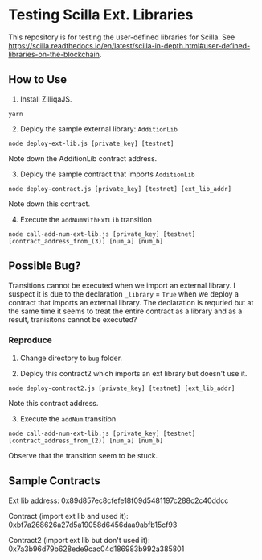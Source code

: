 # Testing Scilla Ext. Libraries

This repository is for testing the user-defined libraries for Scilla. See https://scilla.readthedocs.io/en/latest/scilla-in-depth.html#user-defined-libraries-on-the-blockchain.

## How to Use

1. Install ZilliqaJS.
```
yarn
```

2. Deploy the sample external library: `AdditionLib`

```
node deploy-ext-lib.js [private_key] [testnet]
```

Note down the AdditionLib contract address.

3. Deploy the sample contract that imports `AdditionLib`

```
node deploy-contract.js [private_key] [testnet] [ext_lib_addr]
```

Note down this contract.

4. Execute the `addNumWithExtLib` transition

```
node call-add-num-ext-lib.js [private_key] [testnet] [contract_address_from_(3)] [num_a] [num_b]
```

## Possible Bug?
Transitions cannot be executed when we import an external library. I suspect it is due to the declaration `_library` = `True` when we deploy a contract that imports an external library. The declaration is requried but at the same time it seems to treat the entire contract as a library and as a result, tranisitons cannot be executed?

### Reproduce

1. Change directory to `bug` folder.

2. Deploy this contract2 which imports an ext library but doesn't use it.

```
node deploy-contract2.js [private_key] [testnet] [ext_lib_addr]
```

Note this contract address.

3. Execute the `addNum` transition

```
node call-add-num-ext-lib.js [private_key] [testnet] [contract_address_from_(2)] [num_a] [num_b]
```

Observe that the transition seem to be stuck.

## Sample Contracts
Ext lib address: 0x89d857ec8cfefe18f09d5481197c288c2c40ddcc

Contract (import ext lib and used it): 0xbf7a268626a27d5a19058d6456daa9abfb15cf93

Contract2 (import ext lib but don't used it): 0x7a3b96d79b628ede9cac04d186983b992a385801